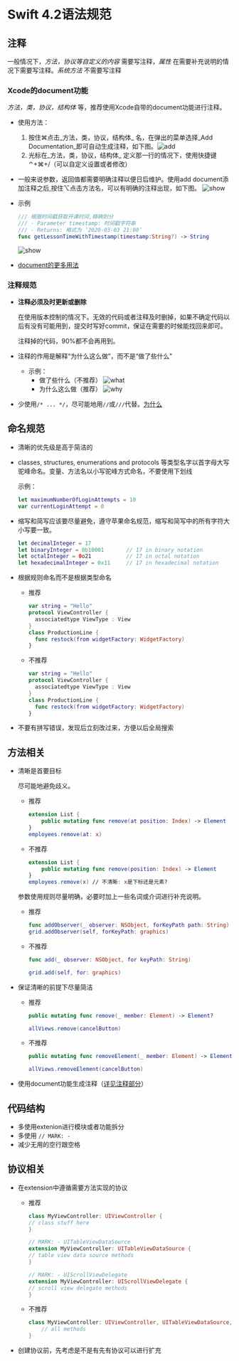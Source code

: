 # Swift 4.2语法规范

## 注释

一般情况下，_方法，协议等自定义的内容_ 需要写注释，_属性_ 在需要补充说明的情况下需要写注释。_系统方法_ 不需要写注释

### Xcode的document功能

_方法，类，协议，结构体_ 等，推荐使用Xcode自带的document功能进行注释。

* 使用方法：

  1. 按住⌘点击_方法，类，协议，结构体_ 名，在弹出的菜单选择_Add Documentation_即可自动生成注释，如下图。![add](./pic/adddocument.PNG)
  2. 光标在_方法，类，协议，结构体_ 定义那一行的情况下，使用快捷键 ⌃+⌘+/（可以自定义设置或者修改）

* 一般来说参数，返回值都需要明确注释以便日后维护。使用add document添加注释之后,按住⌥点击方法名，可以有明确的注释出现，如下图。
 ![show](./pic/showdocument.png)

* 示例

  ```swift
  /// 根据时间戳获取开课时间,精确到分
  /// - Parameter timestamp: 时间戳字符串
  /// - Returns: 格式为 ‘2020-03-03 21:00’
  func getLessonTimeWithTimestamp(timestamp:String?) -> String
  ```

    ![show](./pic/showdocument.png)
* [document的更多用法](https://swift.org/documentation/api-design-guidelines/)

### 注释规范

* **注释必须及时更新或删除**

    在使用版本控制的情况下。无效的代码或者注释及时删掉，如果不确定代码以后有没有可能用到，提交时写好commit，保证在需要的时候能找回来即可。

    注释掉的代码，90%都不会再用到。

* 注释的作用是解释“为什么这么做”，而不是“做了些什么”

  * 示例：
    * 做了些什么（不推荐）
    ![what](./pic/whatcomment.png)
    * 为什么这么做（推荐）
    ![why](./pic/whycomment.png)

* 少使用`/* ... */`，尽可能地用`//`或`///`代替。[为什么](https://stackoverflow.com/questions/61022236/why-the-need-to-avoid-c-style-comments-in-swift)

## 命名规范

* 清晰的优先级是高于简洁的
* classes, structures, enumerations and protocols 等类型名字以首字母大写驼峰命名。变量、方法名以小写驼峰方式命名，不要使用下划线

    示例：

    ```Swift
    let maximumNumberOfLoginAttempts = 10
    var currentLoginAttempt = 0
    ```

* 缩写和简写应该要尽量避免，遵守苹果命名规范，缩写和简写中的所有字符大小写要一致。

    ```Swift
    let decimalInteger = 17
    let binaryInteger = 0b10001       // 17 in binary notation
    let octalInteger = 0o21           // 17 in octal notation
    let hexadecimalInteger = 0x11     // 17 in hexadecimal notation
    ```

* 根据规则命名而不是根据类型命名
  * 推荐

    ```Swift
    var string = "Hello"
    protocol ViewController {
      associatedtype ViewType : View
    }
    class ProductionLine {
      func restock(from widgetFactory: WidgetFactory)
    }
    ```

  * 不推荐

    ```Swift
    var string = "Hello"
    protocol ViewController {
      associatedtype ViewType : View
    }
    class ProductionLine {
      func restock(from widgetFactory: WidgetFactory)
    }
    ```

* 不要有拼写错误，发现后立刻改过来，方便以后全局搜索

## 方法相关

* 清晰是首要目标

    尽可能地避免歧义。
  * 推荐

    ```Swift
    extension List {
        public mutating func remove(at position: Index) -> Element
    }
    employees.remove(at: x)
    ```

  * 不推荐

    ```Swift
    extension List {
        public mutating func remove(position: Index) -> Element
    }
    employees.remove(x) // 不清晰: x是下标还是元素?
    ```

  参数使用规则尽量明确，必要时加上一些名词或介词进行补充说明。
  * 推荐

    ```Swift
    func addObserver(_ observer: NSObject, forKeyPath path: String)
    grid.addObserver(self, forKeyPath: graphics) 
    ```

  * 不推荐

    ```Swift
    func add(_ observer: NSObject, for keyPath: String)

    grid.add(self, for: graphics) 
    ```

* 保证清晰的前提下尽量简洁

  * 推荐

    ```Swift
    public mutating func remove(_ member: Element) -> Element?

    allViews.remove(cancelButton)
    ```

  * 不推荐

    ```Swift
    public mutating func removeElement(_ member: Element) -> Element?

    allViews.removeElement(cancelButton)
    ```

* 使用document功能生成注释（[详见注释部分](###Xcode的document功能)）

## 代码结构

* 多使用extenion进行模块或者功能拆分
* 多使用 `// MARK: -`
* 减少无用的空行跟空格

## 协议相关

* 在extension中遵循需要方法实现的协议

  * 推荐

    ```swift
    class MyViewController: UIViewController {
    // class stuff here
    }

    // MARK: - UITableViewDataSource
    extension MyViewController: UITableViewDataSource {
    // table view data source methods
    }

    // MARK: - UIScrollViewDelegate
    extension MyViewController: UIScrollViewDelegate {
    // scroll view delegate methods
    }
    ```

  * 不推荐

    ```swift
    class MyViewController: UIViewController, UITableViewDataSource, UIScrollViewDelegate {
        // all methods
    }
    ```

* 创建协议前，先考虑是不是有先有协议可以进行扩充
